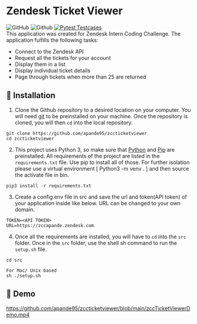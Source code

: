# Zendesk Ticket Viewer
![GitHub](https://img.shields.io/github/license/apande95/zccticketviewer)
![Github](https://img.shields.io/badge/language-python-red.svg)
[![Pytest Testcases](https://github.com/apande95/zccticketviewer/actions/workflows/test_main.yml/badge.svg)](https://github.com/apande95/zccticketviewer/actions/workflows/test_main.yml)\
This application was created for Zendesk Intern Coding Challenge. The application fulfills the following tasks:

- Connect to the Zendesk API
- Request all the tickets for your account
- Display them in a list
- Display individual ticket details
- Page through tickets when more than 25 are returned

:rocket: Installation
---
1. Clone the Github repository to a desired location on your computer. You will need [git](https://git-scm.com/) to be preinstalled on your machine. Once the repository is cloned, you will then ```cd``` into the local repository.
```
git clone https://github.com/apande95/zccticketviewer
cd zccticketviewer
```
2. This project uses Python 3, so make sure that [Python](https://www.python.org/downloads/) and [Pip](https://pip.pypa.io/en/stable/installation/) are preinstalled. All requirements of the project are listed in the ```requirements.txt``` file. Use pip to install all of those. For further isolation please use a virtual environment [ Python3 -m venv . ] and then source the activate file in bin.
```
pip3 install -r requirements.txt
```

3. Create a config.env file in src and save the url and token(API token) of your application inside like below. URL can be changed to your own domain.

```
TOKEN=<API TOKEN>
URL=https://zccapande.zendesk.com
```

4. Once all the requirements are installed, you will have to ```cd``` into the ```src``` folder. Once in the ```src``` folder, use the shell sh command to run the ```setup.sh``` file.
```
cd src

For Mac/ Unix based
sh ./setup.sh

```

:rocket: Demo
---

https://github.com/apande95/zccticketviewer/blob/main/zccTicketViewerDemo.mp4
